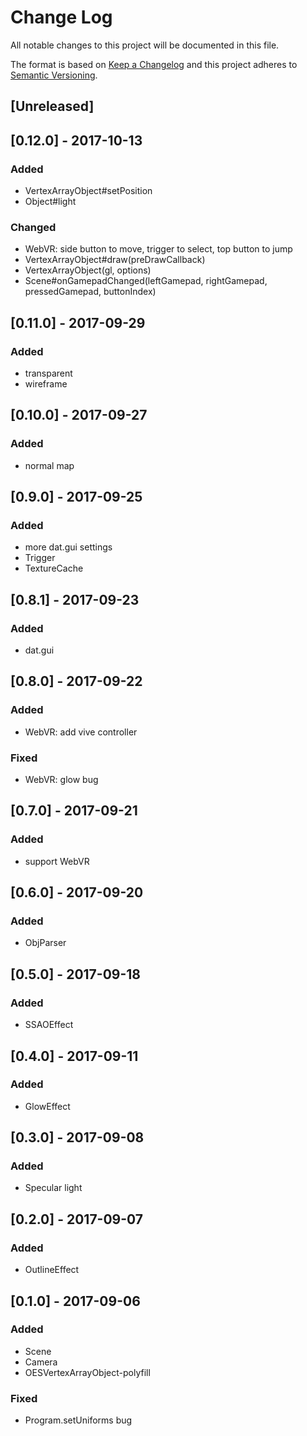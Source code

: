 # Change Log
All notable changes to this project will be documented in this file.

The format is based on [Keep a Changelog](http://keepachangelog.com/)
and this project adheres to [Semantic Versioning](http://semver.org/).

## [Unreleased]


## [0.12.0] - 2017-10-13
### Added
- VertexArrayObject#setPosition
- Object#light

### Changed
- WebVR: side button to move, trigger to select, top button to jump
- VertexArrayObject#draw(preDrawCallback)
- VertexArrayObject(gl, options)
- Scene#onGamepadChanged(leftGamepad, rightGamepad, pressedGamepad, buttonIndex)


## [0.11.0] - 2017-09-29
### Added
- transparent
- wireframe


## [0.10.0] - 2017-09-27
### Added
- normal map


## [0.9.0] - 2017-09-25
### Added
- more dat.gui settings
- Trigger
- TextureCache


## [0.8.1] - 2017-09-23
### Added
- dat.gui


## [0.8.0] - 2017-09-22
### Added
- WebVR: add vive controller

### Fixed
- WebVR: glow bug


## [0.7.0] - 2017-09-21
### Added
- support WebVR


## [0.6.0] - 2017-09-20
### Added
- ObjParser


## [0.5.0] - 2017-09-18
### Added
- SSAOEffect


## [0.4.0] - 2017-09-11
### Added
- GlowEffect


## [0.3.0] - 2017-09-08
### Added
- Specular light


## [0.2.0] - 2017-09-07
### Added
- OutlineEffect


## [0.1.0] - 2017-09-06
### Added
- Scene
- Camera
- OESVertexArrayObject-polyfill

### Fixed
- Program.setUniforms bug
